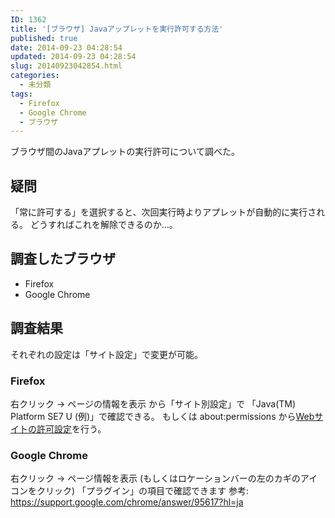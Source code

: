 ```yaml
---
ID: 1362
title: '[ブラウザ] Javaアップレットを実行許可する方法'
published: true
date: 2014-09-23 04:28:54
updated: 2014-09-23 04:28:54
slug: 20140923042854.html
categories:
  - 未分類
tags:
  - Firefox
  - Google Chrome
  - ブラウザ
---
```

ブラウザ間のJavaアプレットの実行許可について調べた。
<!--more-->
<h2>疑問</h2>
「常に許可する」を選択すると、次回実行時よりアプレットが自動的に実行される。
どうすればこれを解除できるのか…。

<h2>調査したブラウザ</h2>
<ul>
<li>Firefox</li>
<li>Google Chrome</li>
</ul>

<h2>調査結果</h2>
それぞれの設定は「サイト設定」で変更が可能。

<h3>Firefox</h3>
右クリック -> ページの情報を表示 から「サイト別設定」で 「Java(TM) Platform SE7 U (例)」で確認できる。
もしくは about:permissions から<a href="https://support.mozilla.org/ja/kb/how-do-i-manage-website-permissions#w_aoaiadag-web-aiaccnaegaaoaoucgoagegageggoacgaaiaoaoaeagka">Webサイトの許可設定</a>を行う。

<h3>Google Chrome</h3>
右クリック -> ページ情報を表示
(もしくはロケーションバーの左のカギのアイコンをクリック)
「プラグイン」の項目で確認できます
参考: <a href="https://support.google.com/chrome/answer/95617?hl=ja">https://support.google.com/chrome/answer/95617?hl=ja</a>